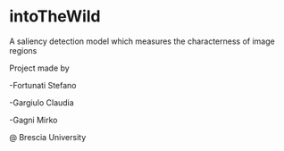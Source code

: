 # intoTheWild
A saliency detection model which measures the characterness of image regions

Project made by

-Fortunati Stefano

-Gargiulo Claudia

-Gagni Mirko

@ Brescia University
